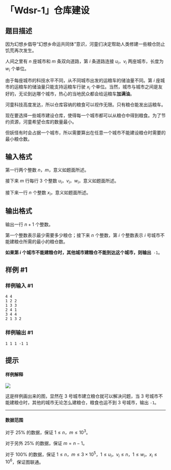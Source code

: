 # 「Wdsr-1」仓库建设

## 题目描述

因为幻想乡倡导“幻想乡命运共同体”意识，河童们决定帮助人类修建一些粮仓防止饥荒再次发生。

人间之里有 $n$ 座城市和 $m$ 条双向道路，第 $i$ 条道路连接 $u_i，v_i$ 两座城市，长度为 $w_i$ 个单位。

由于每座城市的科技水平不同，从不同城市出发的运粮车的储油量不同。第 $i$ 座城市的运粮车的储油量只能支持运粮车行驶 $x_i$ 个单位。当然，城市与城市之间是友好的，无论到达哪个城市，热心的当地民众都会给运粮车**加满油**。

河童科技高度发达，所以仓库容纳的粮食可以视作无限。只有粮仓能发出运粮车。

现在要选择一些城市建设仓库，使得每一个城市都可以从粮仓中得到粮食。为了节约资源，河童希望仓库的数量最小。

但妖怪有时会占据一个城市，所以需要算出在任意一个城市不能建设粮仓时需要的最小粮仓数。

## 输入格式

第一行两个整数 $n，m$，意义如题面所述。

接下来 $m$ 行每行 3 个整数 $u_i，v_i，w_i$，意义如题面所述。

接下来一行 $n$ 个整数 $x_i$，意义如题面所述。

## 输出格式

输出一行 $n+1$ 个整数。  

第一个整数表示最少需要多少粮仓；接下来 $n$ 个整数，第 $i$ 个整数表示 $i$ 号城市不能建粮仓所需的最小的粮仓数。

**如果第 $i$ 个城市不能建粮仓时，其他城市建粮仓不能到达这个城市，则输出**` -1`。

## 样例 #1

### 样例输入 #1
```
4 4
1 2 2
1 3 3
2 4 1
3 4 4
2 1 3 2
```

### 样例输出 #1

```
1 1 1 -1 1
```

## 提示

#### 样例解释
![](https://cdn.luogu.com.cn/upload/image_hosting/jg6fg91l.png?x-oss-process=image/resize,m_lfit,h_170,w_225)

这是样例画出来的图，显然在 3 号城市建立粮仓就可以解决问题，当 3 号城市不能建粮仓时，其他的城市无论怎么建粮仓，粮食也运不到 3 号城市，输出 ```-1```。

---

#### 数据范围

对于 $25\%$ 的数据，保证 $1\le n，m\le 10 ^ 3$。  

对于另外 $25\%$ 的数据，保证 $m=n-1$。  

对于 $100\%$ 的数据，保证 $1\le n，m \le 3\times 10^5，1\le u_i，v_i\le n，1\le w_i，x_i\le 10^6$，保证图联通。
